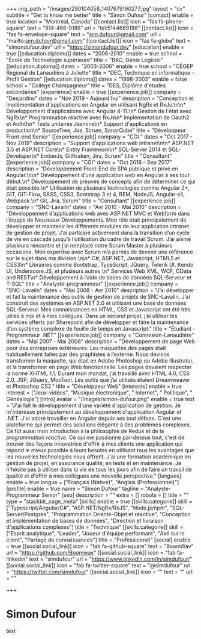+++
img_path = "/images/290104058_1407679190277.jpg"
layout = "cv"
subtitle = "Get to know me better"
title = "Simon Dufour"
[contact]
enable = true
location = "Montréal, Canada"
[[contact.list]]
icon = "fas fa-phone-square"
text = "514-466-9186"
url = "tel:5144669186"
[[contact.list]]
icon = "fas fa-envelope-square"
text = "sim.dufour@gmail.com"
url = "mailto:sim.dufour@gmail.com"
[[contact.list]]
icon = "fas fa-globe"
text = "simondufour.dev"
url = "https://simondufour.dev"
[education]
enable = true
[[education.diploma]]
dates = "2006-2010"
enable = true
school = "École de Technologie supérieure"
title = "BAC, Génie Logiciel"
[[education.diploma]]
dates = "2003-2006"
enable = true
school = "CÉGEP Regional de Lanaudière à Joliette"
title = "DEC, Technique en informatique - Profil Gestion"
[[education.diploma]]
dates = "1998-2003"
enable = false
school = "Collège Champagneur"
title = "DES, Diplôme d'études secondaires"
[experience]
enable = true
[[experience.job]]
company = "Desjardins"
dates = "Nov 2019 - Aujourd'hui"
description = "Conception et implémentation d'applications en Angular en utilisant NgRx et RxJs.\n\n* Développement d'applications avec Angular 4-11.\n* Gestion de l'état avec NgRx\n* Programmation réactive avec RxJs\n* Implémentation de Oauth2 et Auth0\n* Tests unitaires Jasmine\n* Support d'applications en production\n* SourceTree, Jira, Scrum, SonarQube"
title = "Développeur Front-end Senior"
[[experience.job]]
company = "CGI "
dates = "Oct 2017 - Nov 2019"
description = "Support d’applications web intranet\n\n* ASP.NET 3.5 et ASP.NET Core\n* Entity Framework\n* SQL-Server 2014 et SQL-Developer\n* EmberJs, GitKraken, Jira, Scrum"
title = "Consultant"
[[experience.job]]
company = "CGI"
dates = "Oct 2016 - Sep 2017"
description = "Développement Front-End de SPA publique et privé en Angular.\n\n* Développement d’une application web en Angular à ses tout début.\n* Développement de preuves de concepts afin de déterminer ce qui était possible.\n* Utilisation de plusieurs technologies comme Angular 2+, GIT, GIT-Flow, SASS, CSS3, Bootstrap 3 et 4, BEM, NodeJS, Angular-cli, Webpack.\n* Git, Jira, Scrum"
title = "Consultant"
[[experience.job]]
company = "SNC-Lavalin"
dates = "Avr 2010 - Mai 2016"
description = "Développement d’applications web avec ASP.NET MVC et Webform dans l’équipe de Nouveaux Développements. Mon rôle était principalement de développer et maintenir les différents modules de leur application intranet de gestion de projet. J’ai participé activement dans la transition d’un cycle de vie en cascade jusqu’à l’utilisation du cadre de travail Scrum. J’ai animé plusieurs rencontre et j’ai remplacé notre Scrum Master à plusieurs occasions. Mon expertise avec Scrum m’a permis de devenir une référence sur le sujet dans ma division.\n\n* C#, ASP.NET, Javascript, HTML5 et CSS3\n* Librairies comme Bootstrap, TypeScript, JQuery, Telerik UI, Kendo UI, Underscore.JS, et plusieurs autres.\n* Services Web XML, WCF, OData and REST\n* Développement à l’aide de bases de données SQL-Serveur et T-SQL"
title = "Analyste-programmeur"
[[experience.job]]
company = "SNC-Lavalin"
dates = "Mai 2008 - Avr 2010"
description = "J’ai développer et fait la maintenance des outils de gestion de projets de SNC-Lavalin. J’ai construit des systèmes en ASP.NET 2.0 et utilisant une base de données SQL-Serveur. Mes connaissances en HTML, CSS et Javascript ont été très utiles à moi et à mes collègues. Dans un second projet, j’ai utiliser les services offerts par Sharepoint afin de développer et faire la maintenance d’un système complexe de feuille de temps en Javascript."
title = "Étudiant - Programmeur .NET"
[[experience.job]]
company = "Connexion-Lanaudière"
dates = "Mai 2007 - Mai 2008"
description = "Développement de page Web pour des entreprises extérieures. Les maquettes des pages était habituellement faites par des graphistes à l’externe. Nous devions transformer la maquette, qui était en Adobe Photoshop ou Adobe Illustrator, et la transformer en page Web fonctionnelle. Les pages devaient respecter la norme XHTML 1.1. Durant mon mandat, j’ai travaillé avec HTML 4.0, CSS 2.0, JSP, JQuery, MooTool. Les outils que j’ai utilisés étaient Dreamweaver et Photoshop CS2."
title = "Développeur Web"
[interests]
enable = true
interest = ["Jeux-vidéos", "Musique électronique", " Internet", " Politique", " Généalogie"]
[intro]
avatar = "/images/simon-dufour.png"
enable = true
text = "J'ai fait le développement d'une variété d'application de gestion. Je m'intéresse principalement au développement d'application Angular et .NET. J'ai adoré travailler en Angular depuis ses tout débuts. C'est une plateforme qui permet des solutions élégante à des problèmes complexes. Ce fût aussi mon introduction à la philosophie de Redux et de la _programmation réactive_. Ce qui me passionne par-dessus tout, c'est de trouver des façons innovatrice d'offrir à mes clients une application qui répond le mieux possible à leurs besoins en utilisant tous les avantages que les nouvelles technologies nous offrent. J'ai une formation académique en gestion de projet, en assurance qualité, en tests et en maintenance. Je n'hésite pas à utiliser dans la vie de tous les jours afin de faire un travail de qualité et d'offrir à mes collègues une nouvelle perspective."
[langues]
enable = true
langue = ["Français (Native)", "Anglais (Professionnel)"]
[profile]
enable = true
name = "Simon Dufour"
tagline = "Analyste-Programmeur Senior"
[seo]
description = ""
extra = []
robots = []
title = ""
type = "stackbit_page_meta"
[skills]
enable = true
[[skills.categorie]]
skill = ["Typescript/Angular/C#", "ASP.NET/NgRx/RxJS", "Node.js/npm", "SQL-Server/Postgres", "Programmation Orienté-Objet et réactive", "Conception et implémentation de bases de données", "Direction et livraison d'applications complexes"]
title = "Technique"
[[skills.categorie]]
skill = ["Esprit analytique", "Leader", "Joueur d'équipe performant", "Axé sur le client", "Partage de connaissances"]
title = "Professionnel"
[social]
enable = true
[[social.social_link]]
icon = "fab fa-github-square"
text = "BoomWav"
url = "https://github.com/Boomwav"
[[social.social_link]]
icon = "fab fa-linkedin"
text = "simdufour"
url = "https://www.linkedin.com/in/simdufour/"
[[social.social_link]]
icon = "fab fa-twitter-square"
text = "@simdufour"
url = "https://twitter.com/simdufour"
[[social.social_link]]
icon = ""
text = ""
url = ""

+++
# Simon Dufour

test